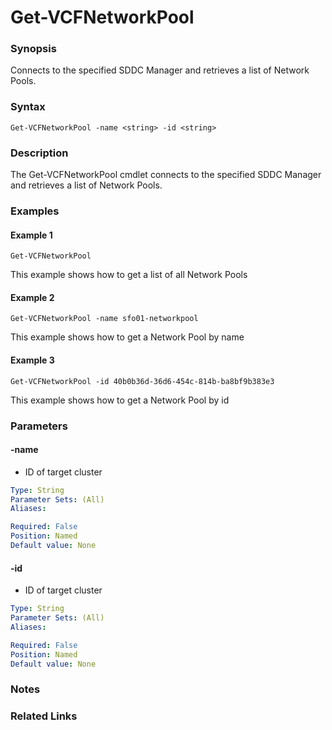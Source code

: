 # Get-VCFNetworkPool

### Synopsis
Connects to the specified SDDC Manager and retrieves a list of Network Pools.

### Syntax
```
Get-VCFNetworkPool -name <string> -id <string>
```

### Description
The Get-VCFNetworkPool cmdlet connects to the specified SDDC Manager and retrieves a list of Network Pools.

### Examples
#### Example 1
```
Get-VCFNetworkPool
```
This example shows how to get a list of all Network Pools

#### Example 2
```
Get-VCFNetworkPool -name sfo01-networkpool
```
This example shows how to get a Network Pool by name

#### Example 3
```
Get-VCFNetworkPool -id 40b0b36d-36d6-454c-814b-ba8bf9b383e3
```
This example shows how to get a Network Pool by id

### Parameters

#### -name
- ID of target cluster

```yaml
Type: String
Parameter Sets: (All)
Aliases:

Required: False
Position: Named
Default value: None
```

#### -id
- ID of target cluster

```yaml
Type: String
Parameter Sets: (All)
Aliases:

Required: False
Position: Named
Default value: None
```

### Notes

### Related Links
